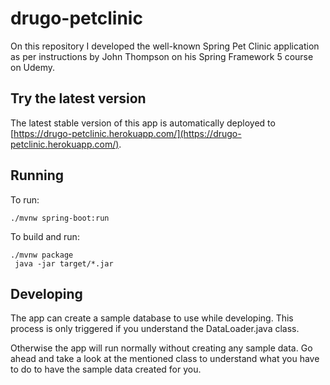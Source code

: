 # drugo-petclinic
On this repository I developed the well-known Spring Pet Clinic application as per instructions by John Thompson 
on his Spring Framework 5 course on Udemy.

## Try the latest version
The latest stable version of this app is automatically deployed to [https://drugo-petclinic.herokuapp.com/](https://drugo-petclinic.herokuapp.com/).

## Running
To run: 
```
./mvnw spring-boot:run
```

To build and run:
```
./mvnw package
 java -jar target/*.jar
```

## Developing
The app can create a sample database to use while developing. 
This process is only triggered if you understand the DataLoader.java class.

Otherwise the app will run normally without creating any sample data.
Go ahead and take a look at the mentioned class to understand what you have to do
to have the sample data created for you.